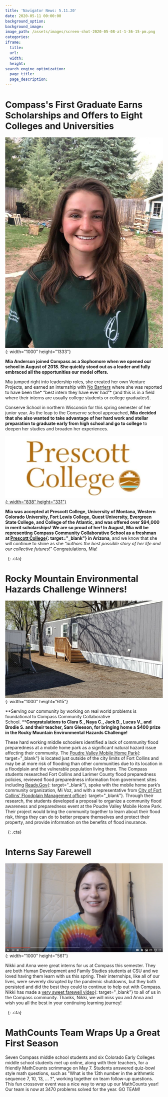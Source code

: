 ```yaml
---
title: 'Navigator News: 5.11.20'
date: 2020-05-11 00:00:00
background_option:
background_image:
image_path: /assets/images/screen-shot-2020-05-08-at-1-36-15-pm.png
categories:
iframe:
  title:
  url:
  width:
  height:
search_engine_optimization:
  page_title:
  page_description:
---
```


# **Compass's First Graduate Earns Scholarships and Offers to Eight Colleges and Universities**

![](/assets/images/mia-anderson-is-compass--first-graduate--congratulations-mia.jpg){: width="1000" height="1333"}

**Mia Anderson joined Compass as a Sophomore when we opened our school in August of 2018. She quickly stood out as a leader and fully embraced all the opportunities our model offers.&nbsp;**

Mia jumped right into leadership roles, she created her own Venture Projects, and earned an internship with [No Barriers](https://nobarriersusa.org) where she was reported to have been the*&nbsp;“best intern they have ever had”*&nbsp;(and this is in a field where their interns are usually college students or college graduates\!).&nbsp;

Conserve School in northern Wisconsin for this spring semester of her junior year. As the leap to the Conserve school approached, **Mia decided that she also wanted to take advantage of her hard work and stellar preparation to graduate early from high school and go to college** to deepen her studies and broaden her experiences.&nbsp;

[![](/assets/images/mia-is-headed-to-prescott-college-in-arizona-this-fall.JPG){: width="838" height="331"}](https://prescott.edu)

**Mia was accepted at Prescott College, University of Montana, Western Colorado University, Fort Lewis College, Quest University, Evergreen State College, and College of the Atlantic, and was offered over $94,000 in merit scholarships\!&nbsp;**We are so proud of her\! In August, Mia will be representing Compass Community Collaborative School as a freshman at&nbsp;**[Prescott College](https://prescott.edu){: target="_blank"}&nbsp;in Arizona**, and we know that she will continue to shine as she&nbsp;*“authors the best possible story of her life and our collective futures*\!" Congratulations, Mia\!

&nbsp;
{: .cta}

# Rocky Mountain Environmental Hazards Challenge Winners\!

![](/assets/images/unnamed-31.jpg){: width="1000" height="615"}

**Serving our community by working on real world problems is foundational to Compass Community Collaborative School.&nbsp;****Congratulations to Clara S., Naya C., Jack D., Lucas V., and Brodie S. and their teacher, Sam Gleeson, for bringing home a $400 prize in the Rocky Mountain Environmental Hazards Challenge\!**

These hard working middle schoolers identified a lack of community flood preparedness at a mobile home park as a significant natural hazard issue affecting their community. The&nbsp;[Poudre Valley Mobile Home Park](https://compassfortcollins.us14.list-manage.com/track/click?u=f92353bb4e553c0be87c16d55&amp;id=3448b7a958&amp;e=d44f2694ec){: target="_blank"}&nbsp;is located just outside of the city limits of Fort Collins and may be at more risk of flooding than other communities due to its location in a floodplain and the vulnerable population living there. The Compass students researched Fort Collins and Larimer County flood preparedness policies, reviewed flood preparedness information from government sites including&nbsp;[Ready.Gov](https://compassfortcollins.us14.list-manage.com/track/click?u=f92353bb4e553c0be87c16d55&amp;id=c543a3d7c2&amp;e=d44f2694ec){: target="_blank"}, spoke with the mobile home park’s community organization, Mi Voz, and with a representative from&nbsp;[City of Fort Collins’ Floodplain Management office](https://compassfortcollins.us14.list-manage.com/track/click?u=f92353bb4e553c0be87c16d55&amp;id=180ab01f76&amp;e=d44f2694ec){: target="_blank"}. Through their research, the students developed a proposal to organize a community flood awareness and preparedness event at the Poudre Valley Mobile Home Park. Their project would bring the community together to learn about their flood risk, things they can do to better prepare themselves and protect their property, and provide information on the benefits of flood insurance.

&nbsp;
{: .cta}

# Interns Say Farewell

![](/assets/images/screen-shot-2020-05-08-at-1-36-15-pm.png){: width="1000" height="561"}

Nikki and Anna were great interns for us at Compass this semester. They are both Human Development and Family Studies students at CSU and we loved having them learn with us this spring. Their internships, like all of our lives, were severely disrupted by the pandemic shutdowns, but they both persisted and did the best they could to continue to help out with Compass. Nikki has made a&nbsp;[very sweet farewell video](https://compassfortcollins.us14.list-manage.com/track/click?u=f92353bb4e553c0be87c16d55&amp;id=b7717ed40c&amp;e=d44f2694ec){: target="_blank"}&nbsp;to all of us in the Compass community. Thanks, Nikki, we will miss you and Anna and wish you all the best in your continuing learning journey\!

&nbsp;
{: .cta}

# MathCounts Team Wraps Up a Great First Season

Seven Compass middle school students and six Colorado Early Colleges middle school students met up online, along with their teachers, for a friendly MathCounts scrimmage on May 7. Students answered quiz-bowl style math questions, such as "What is the 13th number in the arithmetic sequence 7, 10, 13, … ?", working together on team follow-up questions. This fun crossover event was a nice way to wrap up our MathCounts year\! Our team is now at 3470 problems solved for the year. GO TEAM\!

&nbsp;